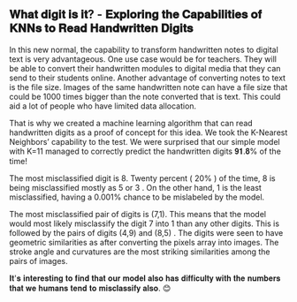 ## 𝐖𝐡𝐚𝐭 𝐝𝐢𝐠𝐢𝐭 𝐢𝐬 𝐢𝐭? - 𝐄𝐱𝐩𝐥𝐨𝐫𝐢𝐧𝐠 𝐭𝐡𝐞 𝐂𝐚𝐩𝐚𝐛𝐢𝐥𝐢𝐭𝐢𝐞𝐬 𝐨𝐟 𝐊𝐍𝐍𝐬 𝐭𝐨 𝐑𝐞𝐚𝐝 𝐇𝐚𝐧𝐝𝐰𝐫𝐢𝐭𝐭𝐞𝐧 𝐃𝐢𝐠𝐢𝐭𝐬

In this new normal, the capability to transform handwritten notes to digital text is very advantageous. One use case would be for teachers. They will be able to convert their handwritten modules to digital media that they can send to their students online. Another advantage of converting notes to text is the file size. Images of the same handwritten note can have a file size that could be 1000 times bigger than the note converted that is text. This could aid a lot of people who have limited data allocation.

That is why we created a machine learning algorithm that can read handwritten digits as a proof of concept for this idea. We took the K-Nearest Neighbors’ capability to the test. We were surprised that our simple model with K=11 managed to correctly predict the handwritten digits 𝟗𝟏.𝟖% of the time!

The most misclassified digit is 8. Twenty percent ( 20% ) of the time, 8 is being misclassified mostly as 5 or 3 . On the other hand, 1 is the least misclassified, having a 0.001% chance to be mislabeled by the model.

The most misclassified pair of digits is (7,1). This means that the model would most likely misclassify the digit 7 into 1 than any other digits. This is followed by the pairs of digits (4,9) and (8,5) . The digits were seen to have geometric similarities as after converting the pixels array into images. The stroke angle and curvatures are the most striking similarities among the pairs of images.

𝐈𝐭'𝐬 𝐢𝐧𝐭𝐞𝐫𝐞𝐬𝐭𝐢𝐧𝐠 𝐭𝐨 𝐟𝐢𝐧𝐝 𝐭𝐡𝐚𝐭 𝐨𝐮𝐫 𝐦𝐨𝐝𝐞𝐥 𝐚𝐥𝐬𝐨 𝐡𝐚𝐬 𝐝𝐢𝐟𝐟𝐢𝐜𝐮𝐥𝐭𝐲 𝐰𝐢𝐭𝐡 𝐭𝐡𝐞 𝐧𝐮𝐦𝐛𝐞𝐫𝐬 𝐭𝐡𝐚𝐭 𝐰𝐞 𝐡𝐮𝐦𝐚𝐧𝐬 𝐭𝐞𝐧𝐝 𝐭𝐨 𝐦𝐢𝐬𝐜𝐥𝐚𝐬𝐬𝐢𝐟𝐲 𝐚𝐥𝐬𝐨. 😊
